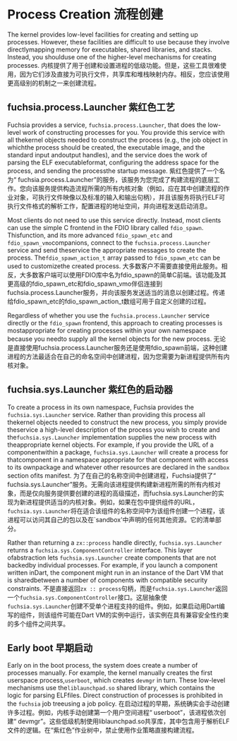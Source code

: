  
# Process Creation  流程创建 

The kernel provides low-level facilities for creating and setting up processes. However, these facilities are difficult to use because they involve directlymapping memory for executables, shared libraries, and stacks. Instead, you shoulduse one of the higher-level mechanisms for creating processes. 内核提供了用于创建和设置进程的低级功能。但是，这些工具很难使用，因为它们涉及直接为可执行文件，共享库和堆栈映射内存。相反，您应该使用更高级别的机制之一来创建流程。

 
## fuchsia.process.Launcher  紫红色工艺 

Fuchsia provides a service, `fuchsia.process.Launcher`, that does the low-level work of constructing processes for you. You provide this service with all thekernel objects needed to construct the process (e.g., the job object in whichthe process should be created, the executable image, and the standard input andoutput handles), and the service does the work of parsing the ELF executableformat, configuring the address space for the process, and sending the processthe startup message. 紫红色提供了一个名为“ fuchsia.process.Launcher”的服务，该服务为您完成了构建流程的底层工作。您向该服务提供构造流程所需的所有内核对象（例如，应在其中创建流程的作业对象，可执行文件映像以及标准的输入和输出句柄），并且该服务将执行ELF可执行文件格式的解析工作，配置进程的地址空间，并向进程发送启动消息。

Most clients do not need to use this service directly. Instead, most clients can use the simple C frontend in the FDIO library called `fdio_spawn`. Thisfunction, and its more advanced `fdio_spawn_etc` and `fdio_spawn_vmo`companions, connect to the `fuchsia.process.Launcher` service and send theservice the appropriate messages to create the process.  The`fdio_spawn_action_t` array passed to `fdio_spawn_etc` can be used to customizethe created process. 大多数客户不需要直接使用此服务。相反，大多数客户端可以使用FDIO库中名为fdio_spawn的简单C前端。该功能及其更高级的fdio_spawn_etc和fdio_spawn_vmo伴侣连接到fuchsia.process.Launcher服务，并向该服务发送适当的消息以创建过程。传递给fdio_spawn_etc的fdio_spawn_action_t数组可用于自定义创建的过程。

Regardless of whether you use the `fuchsia.process.Launcher` service directly or the `fdio_spawn` frontend, this approach to creating processes is mostappropriate for creating processes within your own namespace because you needto supply all the kernel objects for the new process. 无论是直接使用fuchsia.process.Launcher服务还是使用fdio_spawn前端，这种创建进程的方法最适合在自己的命名空间中创建进程，因为您需要为新进程提供所有内核对象。

 
## fuchsia.sys.Launcher  紫红色的启动器 

To create a process in its own namespace, Fuchsia provides the `fuchsia.sys.Launcher` service. Rather than providing this process all thekernel objects needed to construct the new process, you simply provide theservice a high-level description of the process you wish to create and the`fuchsia.sys.Launcher` implementation supplies the new process with theappropriate kernel objects. For example, if you provide the URL of a componentwithin a package, `fuchsia.sys.Launcher` will create a process for thatcomponent in a namespace appropriate for that component with access to its ownpackage and whatever other resources are declared in the `sandbox` section ofits manifest. 为了在自己的名称空间中创建进程，Fuchsia提供了“ fuchsia.sys.Launcher”服务。无需向该进程提供构建新进程所需的所有内核对象，而是仅向服务提供要创建的进程的高级描述，而fuchsia.sys.Launcher的实现为新进程提供适当的内核对象。例如，如果在包中提供组件的URL，`fuchsia.sys.Launcher`将在适合该组件的名称空间中为该组件创建一个进程，该进程可以访问其自己的包以及在`sandbox'中声明的任何其他资源。它的清单部分。

Rather than returning a `zx::process` handle directly, `fuchsia.sys.Launcher` returns a `fuchsia.sys.ComponentController` interface. This layer ofabstraction lets `fuchsia.sys.Launcher` create components that are not backedby individual processes. For example, if you launch a component written inDart, the component might run in an instance of the Dart VM that is sharedbetween a number of components with compatible security constraints. 不是直接返回`zx :: process`句柄，而是`fuchsia.sys.Launcher`返回一个`fuchsia.sys.ComponentController`接口。这层抽象使`fuchsia.sys.Launcher`创建不受单个进程支持的组件。例如，如果启动用Dart编写的组件，则该组件可能在Dart VM的实例中运行，该实例在具有兼容安全性约束的多个组件之间共享。

 
## Early boot  早期启动 

Early on in the boot process, the system does create a number of processes manually. For example, the kernel manually creates the first userspace process,`userboot`, which creates `devmgr` in turn. These low-level mechanisms use the`liblaunchpad.so` shared library, which contains the logic for parsing ELFfiles. Direct construction of processes is prohibited in the `fuchsia` job treeusing a job policy. 在启动过程的早期，系统确实会手动创建许多过程。例如，内核手动创建第一个用户空间进程“ userboot”，该进程依次创建“ devmgr”。这些低级机制使用liblaunchpad.so共享库，其中包含用于解析ELF文件的逻辑。在“紫红色”作业树中，禁止使用作业策略直接构建流程。

